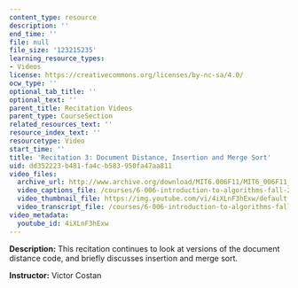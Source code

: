 ```yaml
---
content_type: resource
description: ''
end_time: ''
file: null
file_size: '123215235'
learning_resource_types:
- Videos
license: https://creativecommons.org/licenses/by-nc-sa/4.0/
ocw_type: ''
optional_tab_title: ''
optional_text: ''
parent_title: Recitation Videos
parent_type: CourseSection
related_resources_text: ''
resource_index_text: ''
resourcetype: Video
start_time: ''
title: 'Recitation 3: Document Distance, Insertion and Merge Sort'
uid: dd352223-b481-fa4c-b583-950fa47aa811
video_files:
  archive_url: http://www.archive.org/download/MIT6.006F11/MIT6_006F11_rec03_300k.mp4
  video_captions_file: /courses/6-006-introduction-to-algorithms-fall-2011/78e200f245065de998eb3805273a7f8e_4iXLnF3hExw.vtt
  video_thumbnail_file: https://img.youtube.com/vi/4iXLnF3hExw/default.jpg
  video_transcript_file: /courses/6-006-introduction-to-algorithms-fall-2011/307eb643f01025c4670f32abb1cadc36_4iXLnF3hExw.pdf
video_metadata:
  youtube_id: 4iXLnF3hExw
---
```


**Description:** This recitation continues to look at versions of the document distance code, and briefly discusses insertion and merge sort.

**Instructor:** Victor Costan

